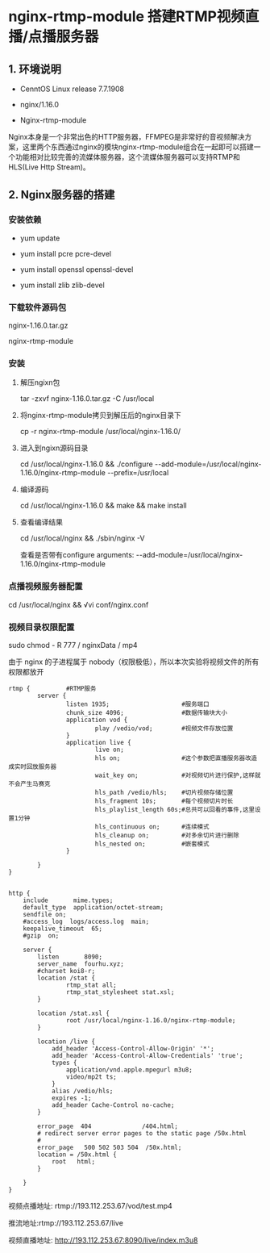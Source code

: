 # nginx-rtmp-module 搭建RTMP视频直播/点播服务器

## 1. 环境说明

+ CenntOS Linux release 7.7.1908

+ nginx/1.16.0

+ Nginx-rtmp-module

​      Nginx本身是一个非常出色的HTTP服务器，FFMPEG是非常好的音视频解决方案，这里两个东西通过nginx的模块nginx-rtmp-module组合在一起即可以搭建一个功能相对比较完善的流媒体服务器，这个流媒体服务器可以支持RTMP和HLS(Live Http Stream)。

 

## 2. Nginx服务器的搭建

### 安装依赖

+ yum update

+ yum install pcre pcre-devel

+ yum install openssl openssl-devel
+ yum install zlib zlib-devel

### 下载软件源码包

nginx-1.16.0.tar.gz

nginx-rtmp-module

###  安装

1. 解压ngixn包

   tar -zxvf nginx-1.16.0.tar.gz -C /usr/local

2. 将nginx-rtmp-module拷贝到解压后的nginx目录下

   cp -r nginx-rtmp-module /usr/local/nginx-1.16.0/

3. 进入到ngixn源码目录

   cd /usr/local/nginx-1.16.0 && ./configure --add-module=/usr/local/nginx-1.16.0/nginx-rtmp-module --prefix=/usr/local

4. 编译源码

   cd /usr/local/nginx-1.16.0 && make && make install

5. 查看编译结果

   cd /usr/local/nginx && ./sbin/nginx -V

   查看是否带有configure arguments: --add-module=/usr/local/nginx-1.16.0/nginx-rtmp-module

### 点播视频服务器配置

cd /usr/local/nginx && √vi conf/nginx.conf

### 视频目录权限配置

 sudo chmod  - R  777  / nginxData / mp4

由于 nginx 的子进程属于 nobody（权限极低），所以本次实验将视频文件的所有权限都放开

``` nginx
rtmp {          #RTMP服务
        server {
                listen 1935;                    #服务端口
                chunk_size 4096;                #数据传输块大小
                application vod {
                        play /vedio/vod;        #视频文件存放位置
                }
                application live {
                        live on;
                        hls on;                 #这个参数把直播服务器改造成实时回放服务器
                        wait_key on;            #对视频切片进行保护,这样就不会产生马赛克
                        hls_path /vedio/hls;    #切片视频存储位置
                        hls_fragment 10s;       #每个视频切片时长
                        hls_playlist_length 60s;#总共可以回看的事件,这里设置1分钟
                        hls_continuous on;      #连续模式
                        hls_cleanup on;         #对多余切片进行删除
                        hls_nested on;          #嵌套模式
                }

        }
}


http {
    include       mime.types;
    default_type  application/octet-stream;
    sendfile on;
    #access_log  logs/access.log  main;
    keepalive_timeout  65;
    #gzip  on;

    server {
        listen       8090;
        server_name  fourhu.xyz;
        #charset koi8-r;
        location /stat {
                rtmp_stat all;
                rtmp_stat_stylesheet stat.xsl;
        }

        location /stat.xsl {
                root /usr/local/nginx-1.16.0/nginx-rtmp-module;
        }

        location /live {
            add_header 'Access-Control-Allow-Origin' '*';
            add_header 'Access-Control-Allow-Credentials' 'true';
            types {
                application/vnd.apple.mpegurl m3u8;
                video/mp2t ts;
            }
            alias /vedio/hls;
            expires -1;
            add_header Cache-Control no-cache;
        }

        error_page  404              /404.html;
        # redirect server error pages to the static page /50x.html
        #
        error_page   500 502 503 504  /50x.html;
        location = /50x.html {
            root   html;
        }

    }
}
```



视频点播地址: rtmp://193.112.253.67/vod/test.mp4

推流地址:rtmp://193.112.253.67/live

视频直播地址: http://193.112.253.67:8090/live/index.m3u8